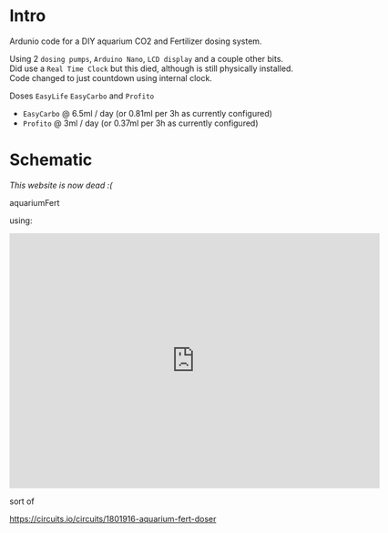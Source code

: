 # Intro

Ardunio code for a DIY aquarium CO2 and Fertilizer dosing system.

Using 2 `dosing pumps`, `Arduino Nano`, `LCD display` and a couple other bits. Did use a `Real Time Clock` but this died, although is still physically installed. Code changed to just countdown using internal clock.

Doses `EasyLife` `EasyCarbo` and `Profito`

- `EasyCarbo` @ 6.5ml / day (or 0.81ml per 3h as currently configured)
- `Profito` @ 3ml / day (or 0.37ml per 3h as currently configured)

# Schematic 

*This website is now dead :(*

aquariumFert

using:

<iframe frameborder='0' height='448' marginheight='0' marginwidth='0' scrolling='no' src='https://circuits.io/circuits/1801916-aquarium-fert-doser/embed#breadboard' width='650'></iframe>

sort of

https://circuits.io/circuits/1801916-aquarium-fert-doser